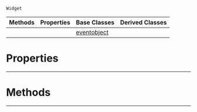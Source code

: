  `Widget`

|Methods|Properties|Base Classes|Derived Classes|
|---|---|---|---|
| | |[eventobject](https://github.com/zeroengineteam/ZeroDocs/blob/master/code_reference/class_reference/eventobject.markdown)| |


 #  Properties


---  
 #  Methods


---  
 

 